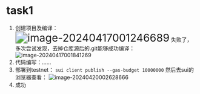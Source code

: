 # task1

1. 创建项目及编译：<img src="C:\Users\14970\AppData\Roaming\Typora\typora-user-images\image-20240417001246689.png" alt="image-20240417001246689" style="zoom:200%;" />
   失败了，多次尝试发现，去掉仓库源后的.git能够成功编译：
   ![image-20240417001841269](C:\Users\14970\AppData\Roaming\Typora\typora-user-images\image-20240417001841269.png)
2. 代码编写：……
3. 部署到testnet：
   `sui client publish --gas-budget 10000000`
   然后去sui的浏览器查看：
   ![image-20240420002628666](C:\Users\14970\AppData\Roaming\Typora\typora-user-images\image-20240420002628666.png)
4. 成功

